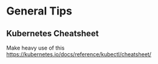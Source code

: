 # General Tips

## Kubernetes Cheatsheet

Make heavy use of this
https://kubernetes.io/docs/reference/kubectl/cheatsheet/
